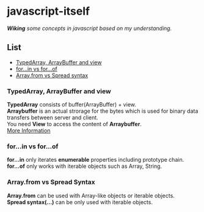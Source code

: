 # javascript-itself

*__Wiking__ some concepts in javascript based on my understanding.*

## List

* [TypedArray, ArrayBuffer and view](#typedarray-arraybuffer-and-view)
* [for...in vs for...of](#forin-vs-forof)
* [Array.from vs Spread syntax](#arrayfrom-vs-spread-syntax)

### TypedArray, ArrayBuffer and view

__TypedArray__ consists of buffer(ArrayBuffer) + view.  
__Arraybuffer__ is an actual strorage for the bytes which is used for binary data transfers between server and client.  
You need __View__ to access the content of __Arraybuffer__.  
[More Information](https://stackoverflow.com/questions/42416783/where-to-use-arraybuffer-vs-typed-array-in-javascript)

### for...in vs for...of

__for...in__ only iterates __enumerable__ properties including prototype chain.  
__for...of__ only works with iterable objects such as Array, String.


### Array.from vs Spread Syntax

__Array.from__ can be used with Array-like objects or iterable objects.  
__Spread syntax(...)__ can be only used with iterable objects.
